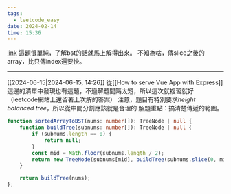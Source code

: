 ```yaml
---
tags:
  - leetcode_easy
date: 2024-02-14
time: 15:36
---
```

[link](https://leetcode.com/problems/convert-sorted-array-to-binary-search-tree/)
這題很單純，了解bst的話就馬上解得出來。
不知為啥，傳slice之後的array，比只傳index還要快。

---
[[2024-06-15|2024-06-15, 14:26]]
從[[How to serve Vue App with Express]]這邊的清單中發現也有這題，不過解題間隔太短，所以這次就複習就好（leetcode網站上還留著上次解的答案）
注意，題目有特別要求*height balanced tree*，所以從中間分割應該就是合理的
解題重點：搞清楚傳遞的範圍。
```ts
function sortedArrayToBST(nums: number[]): TreeNode | null {
    function buildTree(subnums: number[]): TreeNode | null {
        if (subnums.length == 0) {
            return null;
        }
        const mid = Math.floor(subnums.length / 2);
        return new TreeNode(subnums[mid], buildTree(subnums.slice(0, mid)), buildTree(subnums.slice(mid+1)));
    }

    return buildTree(nums);
};
```